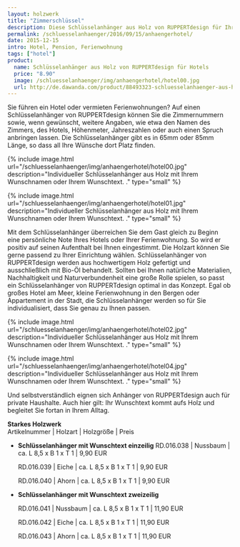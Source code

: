 ```yaml
---
layout: holzwerk
title: "Zimmerschlüssel"
description: Diese Schlüsselanhänger aus Holz von RUPPERTdesign für Ihr Hotel.
permalink: /schluesselanhaenger/2016/09/15/anhaengerhotel/
date: 2015-12-15
intro: Hotel, Pension, Ferienwohnung
tags: ["hotel"]
product:
  name: Schlüsselanhänger aus Holz von RUPPERTdesign für Hotels
  price: "8.90"
  image: /schluesselanhaenger/img/anhaengerhotel/hotel00.jpg
  url: http://de.dawanda.com/product/88493323-schluesselanhaenger-aus-holz-mit-wunschnamen
---
```


Sie führen ein Hotel oder vermieten Ferienwohnungen?
Auf einen Schlüsselanhänger von RUPPERTdesign können Sie die Zimmernummern sowie,
wenn gewünscht, weitere Angaben, wie etwa den Namen des Zimmers, des Hotels, Höhenmeter,
Jahreszahlen oder auch einen Spruch anbringen lassen.
Die Schlüsselanhänger gibt es in 65mm oder 85mm Länge, so dass all Ihre Wünsche dort Platz finden.

{% include image.html url="/schluesselanhaenger/img/anhaengerhotel/hotel00.jpg" description="Individueller Schlüsselanhänger aus Holz mit Ihrem Wunschnamen oder Ihrem Wunschtext. ." type="small" %}

{% include image.html url="/schluesselanhaenger/img/anhaengerhotel/hotel01.jpg" description="Individueller Schlüsselanhänger aus Holz mit Ihrem Wunschnamen oder Ihrem Wunschtext. ." type="small" %}

Mit dem Schlüsselanhänger überreichen Sie dem Gast gleich zu Beginn eine persönliche Note Ihres Hotels oder Ihrer Ferienwohnung. So wird er positiv auf seinen Aufenthalt bei Ihnen eingestimmt.
Die Holzart können Sie gerne passend zu Ihrer Einrichtung wählen.
Schlüsselanhänger von RUPPERTdesign werden aus hochwertigem Holz gefertigt und ausschließlich mit Bio-Öl behandelt.
Sollten bei Ihnen natürliche Materialien, Nachhaltigkeit und Naturverbundenheit eine große Rolle spielen, so passt ein Schlüsselanhänger von RUPPERTdesign optimal in das Konzept.
Egal ob großes Hotel am Meer, kleine Ferienwohnung in den Bergen oder Appartement in der Stadt,
die Schlüsselanhänger werden so für Sie individualisiert,
dass Sie genau zu Ihnen passen.

{% include image.html url="/schluesselanhaenger/img/anhaengerhotel/hotel02.jpg" description="Individueller Schlüsselanhänger aus Holz mit Ihrem Wunschnamen oder Ihrem Wunschtext. ." type="small" %}

{% include image.html url="/schluesselanhaenger/img/anhaengerhotel/hotel04.jpg" description="Individueller Schlüsselanhänger aus Holz mit Ihrem Wunschnamen oder Ihrem Wunschtext. ." type="small" %}

Und selbstverständlich eignen sich Anhänger von RUPPERTdesign auch für private Haushalte.
Auch hier gilt: Ihr Wunschtext kommt aufs Holz und begleitet Sie fortan in Ihrem Alltag.

**Starkes Holzwerk**  
Artikelnummer \| Holzart \| Holzgröße \| Preis

- **Schlüsselanhänger mit Wunschtext einzeilig**
  RD.016.038  \| 	Nussbaum \| ca. L 8,5 x B 1 x T 1 \| 9,90 EUR

  RD.016.039  \| 	Eiche \| ca. L 8,5 x B 1 x T 1 \| 9,90 EUR

  RD.016.040  \| 	Ahorn \| ca. L 8,5 x B 1 x T 1 \| 9,90 EUR

* **Schlüsselanhänger mit Wunschtext zweizeilig**
    
  RD.016.041 \| Nussbaum \| ca. L 8,5 x B 1 x T 1 \| 11,90 EUR

  RD.016.042 \| Eiche \| ca. L 8,5 x B 1 x T 1 \| 11,90 EUR
  
  RD.016.043 \| Ahorn \| ca. L 8,5 x B 1 x T 1 \| 11,90 EUR
